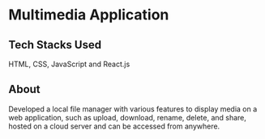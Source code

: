 # Multimedia Application

## Tech Stacks Used

HTML, CSS, JavaScript and React.js

## About

Developed a local file manager with various features to display media on a web application, such as upload,
download, rename, delete, and share, hosted on a cloud server and can be accessed from anywhere.
